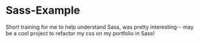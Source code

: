 # Sass-Example

Short training for me to help understand Sass, was pretty interesting-- may be a cool project to refactor my css on my portfolio in Sass!
